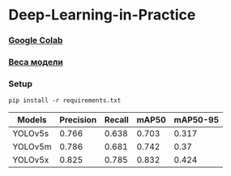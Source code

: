 # Deep-Learning-in-Practice
### [Google Colab](https://colab.research.google.com/drive/17FQo-ju37rYo2Y0StodccNglA9_ezoG9?usp=sharing)
### [Веса модели](https://drive.google.com/drive/folders/1vwSxXGE69TGpm8ONGjzn9BTuJde8DhN9)

### Setup
```
pip install -r requirements.txt
```


Models  | Precision | Recall   | mAP50     | mAP50-95
  ---   |    ---    |   ---    |    ---    |   ---
YOLOv5s |   0.766   |  0.638   |   0.703   |  0.317
YOLOv5m |   0.786   |  0.681   |   0.742   |  0.37
YOLOv5x |   0.825   |  0.785   |   0.832   |  0.424
